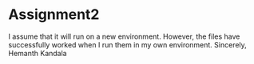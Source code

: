# Assignment2 
I assume that it will run on a new environment. 
However, the files have successfully worked when I run them in my own environment. 
Sincerely,
Hemanth Kandala
